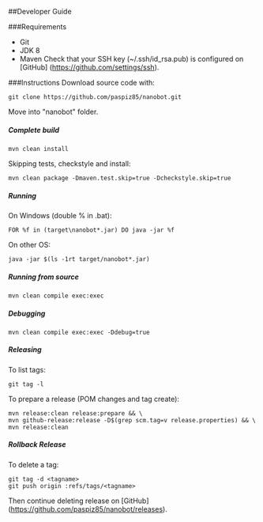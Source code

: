 ##Developer Guide

###Requirements
* Git
* JDK 8
* Maven
Check that your SSH key (~/.ssh/id_rsa.pub) is configured on [GitHub] (https://github.com/settings/ssh).

###Instructions
Download source code with:
```
git clone https://github.com/paspiz85/nanobot.git
```
Move into "nanobot" folder.

##### Complete build
```
mvn clean install
```

Skipping tests, checkstyle and install:
```
mvn clean package -Dmaven.test.skip=true -Dcheckstyle.skip=true
```

##### Running
On Windows (double % in .bat):
```
FOR %f in (target\nanobot*.jar) DO java -jar %f
```
On other OS:
```
java -jar $(ls -1rt target/nanobot*.jar)
```

##### Running from source
```
mvn clean compile exec:exec
```

##### Debugging
```
mvn clean compile exec:exec -Ddebug=true
```

##### Releasing
To list tags:
```
git tag -l
```

To prepare a release (POM changes and tag create):
```
mvn release:clean release:prepare && \
mvn github-release:release -D$(grep scm.tag=v release.properties) && \
mvn release:clean
```


##### Rollback Release
To delete a tag:
```
git tag -d <tagname>
git push origin :refs/tags/<tagname>
```

Then continue deleting release on [GitHub] (https://github.com/paspiz85/nanobot/releases).
